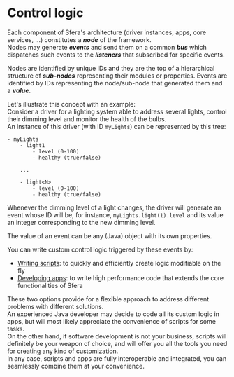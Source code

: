 # Control logic

Each component of Sfera's architecture (driver instances, apps, core services, ...) constitutes a _**node**_ of the framework.   
Nodes may generate _**events**_ and send them on a common _**bus**_ which dispatches such events to the _**listeners**_ that subscribed for specific events.

Nodes are identified by unique IDs and they are the top of a hierarchical structure of _**sub-nodes**_ representing their modules or properties. Events are identified by IDs representing the node/sub-node that generated them and a **_value_**.

Let's illustrate this concept with an example:    
Consider a driver for a lighting system able to address several lights, control their dimming level and monitor the health of the bulbs.   
An instance of this driver (with ID `myLights`) can be represented by this tree:


    - myLights
        - light1
            - level (0-100)
            - healthy (true/false)
    
        ...
    
        - light<N>
            - level (0-100)
            - healthy (true/false)


Whenever the dimming level of a light changes, the driver will generate an event whose ID will be, for instance, `myLights.light(1).level` and its value an integer corresponding to the new dimming level.

The value of an event can be any (Java) object with its own properties.

You can write custom control logic triggered by these events by:

* [Writing scripts](scripts.html): to quickly and efficiently create logic modifiable on the fly
* [Developing apps](apps-dev.html): to write high performance code that extends the core functionalities of Sfera

These two options provide for a flexible approach to address different problems with different solutions.    
An experienced Java developer may decide to code all its custom logic in apps, but will most likely appreciate the convenience of scripts for some tasks.    
On the other hand, if software development is not your business, scripts will definitely be your weapon of choice, and will offer you all the tools you need for creating any kind of customization.    
In any case, scripts and apps are fully interoperable and integrated, you can seamlessly combine them at your convenience.